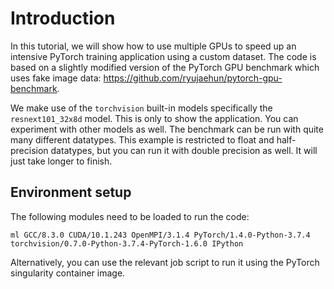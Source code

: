 # Introduction

In this tutorial, we will show how to use multiple GPUs to speed up an intensive PyTorch training application using a custom dataset. The code is based on a 
slightly modified version of the PyTorch GPU benchmark which uses fake image data: <https://github.com/ryujaehun/pytorch-gpu-benchmark>.

We make use of the `torchvision` built-in models specifically the `resnext101_32x8d` model. This is only to show the application. You can experiment with other 
models as well. The benchmark can be run with quite many different datatypes. This example is restricted to float and half-precision datatypes, but you can run it 
with double precision as well. It will just take longer to finish. 

## Environment setup
The following modules need to be loaded to run the code:

`ml GCC/8.3.0 CUDA/10.1.243 OpenMPI/3.1.4 PyTorch/1.4.0-Python-3.7.4 torchvision/0.7.0-Python-3.7.4-PyTorch-1.6.0 IPython`

Alternatively, you can use the relevant job script to run it using the PyTorch singularity container image.
